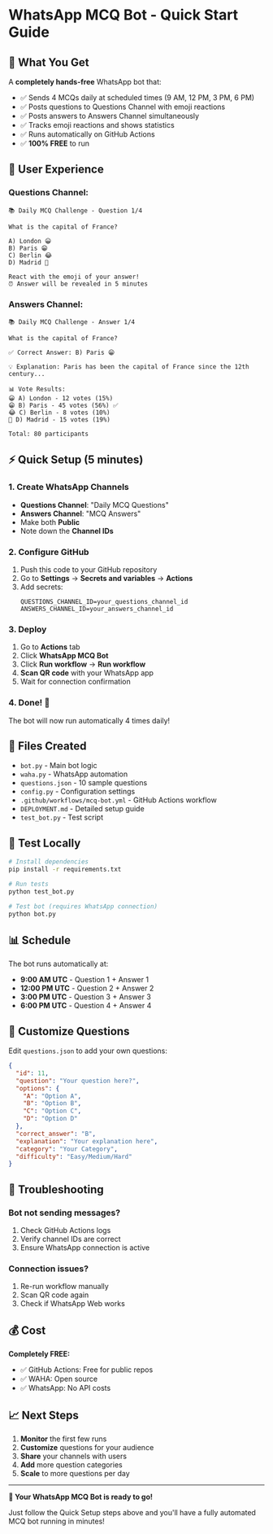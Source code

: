 # WhatsApp MCQ Bot - Quick Start Guide

## 🚀 What You Get

A **completely hands-free** WhatsApp bot that:
- ✅ Sends 4 MCQs daily at scheduled times (9 AM, 12 PM, 3 PM, 6 PM)
- ✅ Posts questions to Questions Channel with emoji reactions
- ✅ Posts answers to Answers Channel simultaneously  
- ✅ Tracks emoji reactions and shows statistics
- ✅ Runs automatically on GitHub Actions
- ✅ **100% FREE** to run

## 📱 User Experience

### Questions Channel:
```
📚 Daily MCQ Challenge - Question 1/4

What is the capital of France?

A) London 😀
B) Paris 😁  
C) Berlin 😂
D) Madrid 🤣

React with the emoji of your answer!
⏰ Answer will be revealed in 5 minutes
```

### Answers Channel:
```
📚 Daily MCQ Challenge - Answer 1/4

What is the capital of France?

✅ Correct Answer: B) Paris 😁

💡 Explanation: Paris has been the capital of France since the 12th century...

📊 Vote Results:
😀 A) London - 12 votes (15%)
😁 B) Paris - 45 votes (56%) ✅
😂 C) Berlin - 8 votes (10%)
🤣 D) Madrid - 15 votes (19%)

Total: 80 participants
```

## ⚡ Quick Setup (5 minutes)

### 1. Create WhatsApp Channels
- **Questions Channel**: "Daily MCQ Questions"
- **Answers Channel**: "MCQ Answers"
- Make both **Public**
- Note down the **Channel IDs**

### 2. Configure GitHub
1. Push this code to your GitHub repository
2. Go to **Settings** → **Secrets and variables** → **Actions**
3. Add secrets:
   ```
   QUESTIONS_CHANNEL_ID=your_questions_channel_id
   ANSWERS_CHANNEL_ID=your_answers_channel_id
   ```

### 3. Deploy
1. Go to **Actions** tab
2. Click **WhatsApp MCQ Bot**
3. Click **Run workflow** → **Run workflow**
4. **Scan QR code** with your WhatsApp app
5. Wait for connection confirmation

### 4. Done! 🎉
The bot will now run automatically 4 times daily!

## 📁 Files Created

- `bot.py` - Main bot logic
- `waha.py` - WhatsApp automation
- `questions.json` - 10 sample questions
- `config.py` - Configuration settings
- `.github/workflows/mcq-bot.yml` - GitHub Actions workflow
- `DEPLOYMENT.md` - Detailed setup guide
- `test_bot.py` - Test script

## 🧪 Test Locally

```bash
# Install dependencies
pip install -r requirements.txt

# Run tests
python test_bot.py

# Test bot (requires WhatsApp connection)
python bot.py
```

## 📊 Schedule

The bot runs automatically at:
- **9:00 AM UTC** - Question 1 + Answer 1
- **12:00 PM UTC** - Question 2 + Answer 2  
- **3:00 PM UTC** - Question 3 + Answer 3
- **6:00 PM UTC** - Question 4 + Answer 4

## 🎯 Customize Questions

Edit `questions.json` to add your own questions:

```json
{
  "id": 11,
  "question": "Your question here?",
  "options": {
    "A": "Option A",
    "B": "Option B", 
    "C": "Option C",
    "D": "Option D"
  },
  "correct_answer": "B",
  "explanation": "Your explanation here",
  "category": "Your Category",
  "difficulty": "Easy/Medium/Hard"
}
```

## 🔧 Troubleshooting

### Bot not sending messages?
1. Check GitHub Actions logs
2. Verify channel IDs are correct
3. Ensure WhatsApp connection is active

### Connection issues?
1. Re-run workflow manually
2. Scan QR code again
3. Check if WhatsApp Web works

## 💰 Cost

**Completely FREE:**
- ✅ GitHub Actions: Free for public repos
- ✅ WAHA: Open source
- ✅ WhatsApp: No API costs

## 📈 Next Steps

1. **Monitor** the first few runs
2. **Customize** questions for your audience
3. **Share** your channels with users
4. **Add** more question categories
5. **Scale** to more questions per day

---

**🎉 Your WhatsApp MCQ Bot is ready to go!**

Just follow the Quick Setup steps above and you'll have a fully automated MCQ bot running in minutes!